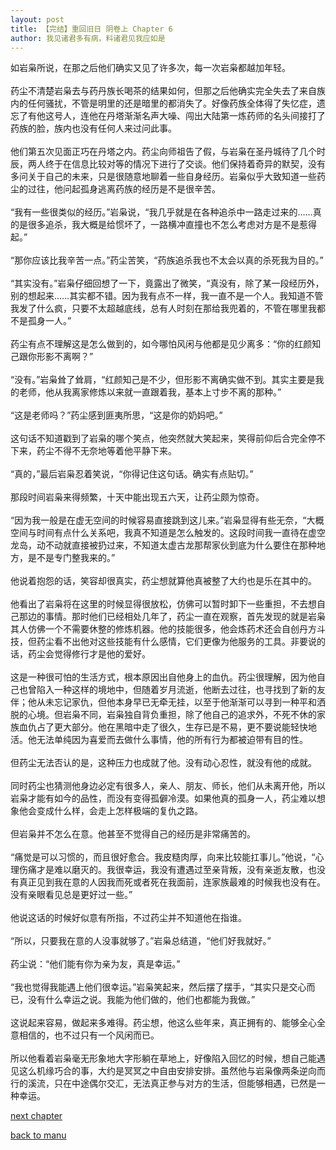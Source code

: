```yaml
---
layout: post
title: 【完结】重回旧日 阴卷上 Chapter 6
author: 我见诸君多有病，料诸君见我应如是
---
```




如岩枭所说，在那之后他们确实又见了许多次，每一次岩枭都越加年轻。<br><br>药尘不清楚岩枭去与药丹族长喝茶的结果如何，但那之后他确实完全失去了来自族内的任何骚扰，不管是明里的还是暗里的都消失了。好像药族全体得了失忆症，遗忘了有他这号人，连他在丹塔渐渐名声大噪、闯出大陆第一炼药师的名头间接打了药族的脸，族内也没有任何人来过问此事。<br><br>他们第五次见面正巧在丹塔之内。药尘向师祖告了假，与岩枭在圣丹城待了几个时辰，两人终于在信息比较对等的情况下进行了交谈。他们保持着奇异的默契，没有多问关于自己的未来，只是很随意地聊着一些自身经历。岩枭似乎大致知道一些药尘的过往，他问起孤身逃离药族的经历是不是很辛苦。<br><br>“我有一些很类似的经历。”岩枭说，“我几乎就是在各种追杀中一路走过来的……真的是很多追杀，我大概是给惯坏了，一路横冲直撞也不怎么考虑对方是不是惹得起。”<br><br>“那你应该比我辛苦一点。”药尘苦笑，“药族追杀我也不太会以真的杀死我为目的。”<br><br>“其实没有。”岩枭仔细回想了一下，竟露出了微笑，“真没有，除了某一段经历外，别的想起来……其实都不错。因为我有点不一样，我一直不是一个人。我知道不管我发了什么疯，只要不太超越底线，总有人时刻在那给我兜着的，不管在哪里我都不是孤身一人。”<br><br>药尘有点不理解这是怎么做到的，如今哪怕风闲与他都是见少离多：“你的红颜知己跟你形影不离啊？”<br><br>“没有。”岩枭耸了耸肩，“红颜知己是不少，但形影不离确实做不到。其实主要是我的老师，他从我离家修炼以来就一直跟着我，基本上寸步不离的那种。”<br><br>“这是老师吗？”药尘感到匪夷所思，“这是你的奶妈吧。”<br><br>这句话不知道戳到了岩枭的哪个笑点，他突然就大笑起来，笑得前仰后合完全停不下来，药尘不得不无奈地等着他平静下来。<br><br>“真的，”最后岩枭忍着笑说，“你得记住这句话。确实有点贴切。”<br><br>那段时间岩枭来得频繁，十天中能出现五六天，让药尘颇为惊奇。<br><br>“因为我一般是在虚无空间的时候容易直接跳到这儿来。”岩枭显得有些无奈，“大概空间与时间有点什么关系吧，我真不知道是怎么触发的。这段时间我一直待在虚空龙岛，动不动就直接被扔过来，不知道太虚古龙那帮家伙到底为什么要住在那种地方，是不是专门整我来的。”<br><br>他说着抱怨的话，笑容却很真实，药尘想就算他真被整了大约也是乐在其中的。<br><br>他看出了岩枭将在这里的时候显得很放松，仿佛可以暂时卸下一些重担，不去想自己那边的事情。那时他们已经相处几年了，药尘一直在观察，首先发现的就是岩枭其人仿佛一个不需要休整的修炼机器。他的技能很多，他会炼药术还会自创丹方斗技，但药尘看不出他对这些技能有什么感情，它们更像为他服务的工具。非要说的话，药尘会觉得修行才是他的爱好。<br><br>这是一种很可怕的生活方式，根本原因出自他身上的血仇。药尘很理解，因为他自己也曾陷入一种这样的境地中，但随着岁月流逝，他断去过往，也寻找到了新的友伴；他从未忘记家仇，但他本身早已无牵无挂，以至于他渐渐可以寻到一种平和洒脱的心境。但岩枭不同，岩枭独自背负重担，除了他自己的追求外，不死不休的家族血仇占了更大部分。他在黑暗中走了很久，生存已是不易，更不要说能轻快地活。他无法单纯因为喜爱而去做什么事情，他的所有行为都被迫带有目的性。<br><br>但药尘无法否认的是，这种压力也成就了他。没有动心忍性，就没有他的成就。<br><br>同时药尘也猜测他身边必定有很多人，亲人、朋友、师长，他们从未离开他，所以岩枭才能有如今的品性，而没有变得孤僻冷漠。如果他真的孤身一人，药尘难以想象他会变成什么样，会走上怎样极端的复仇之路。<br><br>但岩枭并不怎么在意。他甚至不觉得自己的经历是非常痛苦的。<br><br>“痛觉是可以习惯的，而且很好愈合。我皮糙肉厚，向来比较能扛事儿。”他说，“心理伤痛才是难以磨灭的。我很幸运，我没有遭遇过至亲背叛，没有亲逝友散，也没有真正见到我在意的人因我而死或者死在我面前，连家族最难的时候我也没有在。没有亲眼看见总是更好过一些。”<br><br>他说这话的时候好似意有所指，不过药尘并不知道他在指谁。<br><br>“所以，只要我在意的人没事就够了。”岩枭总结道，“他们好我就好。”<br><br>药尘说：“他们能有你为亲为友，真是幸运。”<br><br>“我也觉得我能遇上他们很幸运。”岩枭笑起来，然后摆了摆手，“其实只是交心而已，没有什么幸运之说。我能为他们做的，他们也都能为我做。”<br><br>这说起来容易，做起来多难得。药尘想，他这么些年来，真正拥有的、能够全心全意相信的，也不过只有一个风闲而已。<br><br>所以他看着岩枭毫无形象地大字形躺在草地上，好像陷入回忆的时候，想自己能遇见这么机缘巧合的事，大约是冥冥之中自由安排安排。虽然他与岩枭像两条逆向而行的溪流，只在中途偶尔交汇，无法真正参与对方的生活，但能够相遇，已然是一种幸运。

[next chapter](https://allforyanchen.github.io/2020/07/19/post-39-sub-3-chapter-7.html)

[back to manu](https://allforyanchen.github.io/2020/07/19/post-39.html)
